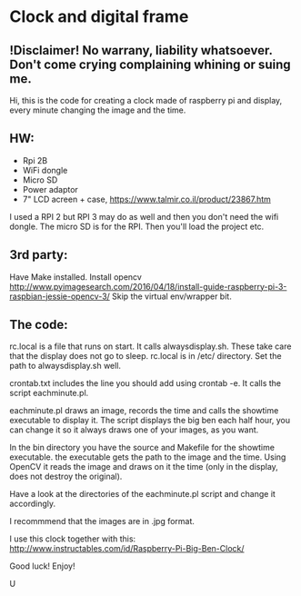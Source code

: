 # Clock and digital frame

!Disclaimer!
No warrany, liability whatsoever.
Don't come crying complaining whining or suing me.
-----

Hi,
this is the code for creating a clock made of raspberry pi and display, every minute changing the image and the time.

HW:
---
* Rpi 2B
* WiFi dongle
* Micro SD
* Power adaptor
* 7" LCD acreen + case, https://www.talmir.co.il/product/23867.htm

I used a RPI 2 but RPI 3 may do as well and then you don't need the wifi dongle.
The micro SD is for the RPI. Then you'll load the project etc.

3rd party:
----------
Have Make installed.
Install opencv http://www.pyimagesearch.com/2016/04/18/install-guide-raspberry-pi-3-raspbian-jessie-opencv-3/
Skip the virtual env/wrapper bit.

The code:
---------
rc.local is a file that runs on start. It calls alwaysdisplay.sh. These take care that the display
does not go to sleep. rc.local is in /etc/ directory.
Set the path to alwaysdisplay.sh well.

crontab.txt includes the line you should add using crontab -e.
It calls the script eachminute.pl.

eachminute.pl draws an image, records the time and calls the showtime executable to display it.
The script displays the big ben each half hour, you can change it so it always draws one of your 
images, as you want.

In the bin directory you have the source and Makefile for the showtime executable.
the executable gets the path to the image and the time.
Using OpenCV it reads the image and draws on it the time (only in the display, does not destroy
the original).

Have a look at the directories of the eachminute.pl script and change it accordingly.

I recommmend that the images are in .jpg format.

I use this clock together with this: http://www.instructables.com/id/Raspberry-Pi-Big-Ben-Clock/

Good luck!
Enjoy!

U
